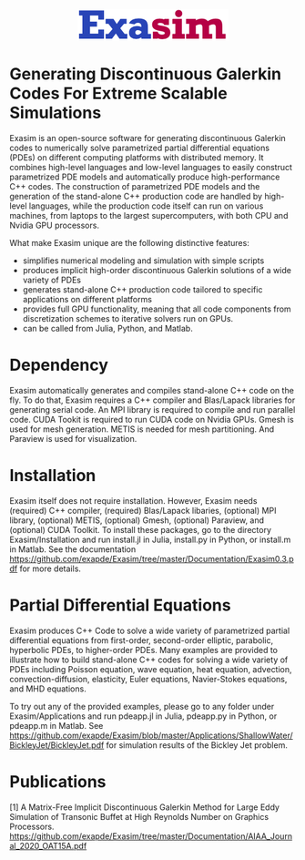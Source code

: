 <p align="center">
<img src="Documentation/exasimlogosmall.png">
</p>

# Generating Discontinuous Galerkin Codes For Extreme Scalable Simulations
Exasim is an open-source software for generating discontinuous Galerkin codes to numerically solve parametrized partial differential equations (PDEs) on different computing platforms with distributed memory.  It combines high-level languages and low-level languages to easily construct parametrized PDE models and automatically produce high-performance C++ codes. The construction of parametrized PDE models and the generation of the stand-alone C++ production code are handled by high-level languages, while the production code itself can run on various machines, from laptops to the largest supercomputers, with both CPU and Nvidia GPU processors. 

What make Exasim unique are the following distinctive features:

   - simplifies numerical modeling and simulation with simple scripts
   - produces implicit high-order discontinuous Galerkin solutions of a wide variety of PDEs   
   - generates stand-alone C++ production code tailored to specific applications on different platforms 
   - provides full GPU functionality, meaning that all code components from discretization schemes to iterative solvers run on GPUs.   
   - can be called from Julia, Python, and Matlab. 

# Dependency  

Exasim automatically generates and compiles stand-alone C++ code on the fly. To do that, Exasim requires a C++ compiler and Blas/Lapack libraries for generating serial code. An MPI library is required to compile and run parallel code. CUDA Tookit is required to run CUDA code on Nvidia GPUs. Gmesh is used for mesh generation. METIS is needed for mesh partitioning. And Paraview is used for visualization. 

# Installation  

Exasim itself does not require installation. However, Exasim needs (required) C++ compiler, (required) Blas/Lapack libaries, (optional) MPI library, (optional) METIS, (optional) Gmesh, (optional) Paraview, and (optional) CUDA Toolkit. To install these packages, go to the directory Exasim/Installation and run install.jl in Julia, install.py in Python, or install.m in Matlab. See the documentation https://github.com/exapde/Exasim/tree/master/Documentation/Exasim0.3.pdf for more details. 

# Partial Differential Equations

Exasim produces C++ Code to solve a wide variety of parametrized partial differential equations from first-order, second-order elliptic, parabolic, hyperbolic PDEs, to higher-order PDEs. Many examples are provided to illustrate how to build stand-alone C++ codes for solving a wide variety of PDEs including Poisson equation, wave equation, heat equation, advection, convection-diffusion, elasticity, Euler equations, Navier-Stokes equations, and MHD equations. 

To try out any of the provided examples, please go to any folder under Exasim/Applications and run pdeapp.jl in Julia, pdeapp.py in Python, or pdeapp.m in Matlab. See https://github.com/exapde/Exasim/blob/master/Applications/ShallowWater/BickleyJet/BickleyJet.pdf for simulation results of the Bickley Jet problem.

# Publications
[1] A Matrix-Free Implicit Discontinuous Galerkin Method for Large Eddy Simulation of Transonic Buffet at High Reynolds Number on Graphics Processors. https://github.com/exapde/Exasim/tree/master/Documentation/AIAA_Journal_2020_OAT15A.pdf 
